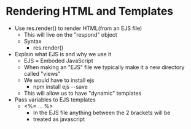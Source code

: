 
# Rendering HTML and Templates

* Use res.render() to render HTML(from an EJS file)
    * This will live on the "respond" object
    * Syntax
        * res.render(<fileName>)
* Explain what EJS is and why we use it
    * EJS = Emboded JavaScript
    * When making an "EJS" file we typically make it a new directory called "views"
    * We would have to install ejs 
        * npm install ejs --save
    * This will allow us to have "dynamic" templates 
* Pass variables to EJS templates
    * <%= ... %>
        * In the EJS file anything between the 2 brackets will be
        * treated as javascript 



